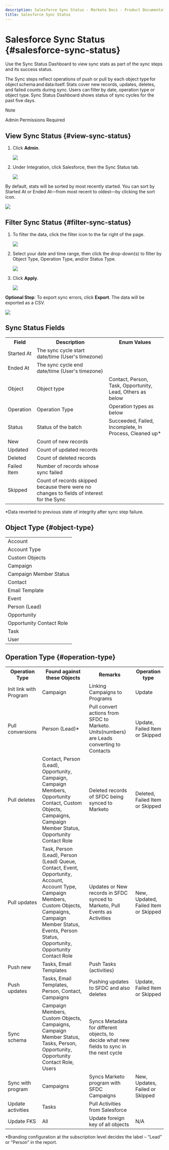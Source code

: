```yaml
---
description: Salesforce Sync Status - Marketo Docs - Product Documentation
title: Salesforce Sync Status
---
```


# Salesforce Sync Status {#salesforce-sync-status}

Use the Sync Status Dashboard to view sync stats as part of the sync steps and its success status.

The Sync steps reflect operations of push or pull by each object type for object schema and data itself. Stats cover new records, updates, deletes, and failed counts during sync. Users can filter by date, operation type or object type. Sync Status Dashboard shows status of sync cycles for the past five days.

>[!NOTE]
>
>Admin Permissions Required

## View Sync Status {#view-sync-status}

1. Click **Admin**.

   ![](assets/salesforce-sync-status-1.png)

1. Under Integration, click Salesforce, then the Sync Status tab.

   ![](assets/salesforce-sync-status-2.png)

By default, stats will be sorted by most recently started. You can sort by Started At or Ended At—from most recent to oldest—by clicking the sort icon.

   ![](assets/salesforce-sync-status-3.png)

## Filter Sync Status {#filter-sync-status}

1. To filter the data, click the filter icon to the far right of the page.

   ![](assets/salesforce-sync-status-4.png)

1. Select your date and time range, then click the drop-down(s) to filter by Object Type, Operation Type, and/or Status Type.

   ![](assets/salesforce-sync-status-5.png)

1. Click **Apply**.

   ![](assets/salesforce-sync-status-6.png)

**Optional Step**: To export sync errors, click **Export**. The data will be exported as a CSV.

   ![](assets/salesforce-sync-status-7.png)

## Sync Status Fields

<table> 
 <colgroup> 
  <col> 
  <col> 
  <col> 
 </colgroup> 
 <tbody> 
  <tr> 
   <th>Field</th> 
   <th>Description</th> 
   <th>Enum Values</th> 
  </tr> 
  <tr> 
   <td colspan="1">Started At</td> 
   <td colspan="1">The sync cycle start date/time (User's timezone)</td> 
   <td colspan="1"></td> 
  </tr>  
  <tr> 
   <td colspan="1">Ended At</td> 
   <td colspan="1">The sync cycle end date/time (User's timezone)</td> 
   <td colspan="1"></td> 
  </tr> 
  <tr> 
   <td colspan="1">Object</td> 
   <td colspan="1">Object type</td> 
   <td colspan="1">Contact, Person, Task, Opportunity, Lead, Others as below</td> 
  </tr>  
  <tr> 
   <td colspan="1">Operation</td> 
   <td colspan="1">Operation Type</td> 
   <td colspan="1">Operation types as below</td> 
  </tr>  
  <tr> 
   <td colspan="1">Status</td> 
   <td colspan="1">Status of the batch</td> 
   <td colspan="1">Succeeded, Failed, Incomplete, In Process, Cleaned up&#42;</td> 
  </tr>
  <tr> 
   <td colspan="1">New</td> 
   <td colspan="1">Count of new records</td> 
   <td colspan="1"></td> 
  </tr>  
  <tr> 
   <td colspan="1">Updated</td> 
   <td colspan="1">Count of updated records</td> 
   <td colspan="1"></td> 
  </tr>  
  <tr> 
   <td colspan="1">Deleted</td> 
   <td colspan="1">Count of deleted records</td> 
   <td colspan="1"></td> 
  </tr> 
  <tr> 
   <td colspan="1">Failed Item</td> 
   <td colspan="1">Number of records whose sync failed</td> 
   <td colspan="1"><br></td> 
  </tr>  
  <tr> 
   <td colspan="1">Skipped</td> 
   <td colspan="1">Count of records skipped because there were no changes to fields of interest for the Sync</td> 
   <td colspan="1"></td> 
  </tr>  
 </tbody> 
</table>

&#42;Data reverted to previous state of integrity after sync step failure.

## Object Type {#object-type}

<table> 
 <colgroup> 
  <col> 
 </colgroup> 
 <tbody> 
  <tr> 
   <td colspan="1">Account</td> 
  </tr>  
  <tr> 
   <td colspan="1">Account Type</td> 
  </tr> 
  <tr> 
   <td colspan="1">Custom Objects</td> 
  </tr>  
  <tr> 
   <td colspan="1">Campaign</td> 
  </tr>  
  <tr> 
   <td colspan="1">Campaign Member Status</td> 
  </tr>
  <tr> 
   <td colspan="1">Contact</td> 
  </tr>  
  <tr> 
   <td colspan="1">Email Template</td> 
  </tr>  
  <tr> 
   <td colspan="1">Event</td> 
  </tr> 
  <tr> 
   <td colspan="1">Person (Lead)</td> 
  </tr>  
  <tr> 
   <td colspan="1">Opportunity</td> 
  </tr>  
  <tr> 
   <td colspan="1">Opportunity Contact Role</td> 
  </tr>  
  <tr> 
   <td colspan="1">Task</td> 
  </tr>  
  <tr> 
   <td colspan="1">User</td> 
  </tr>  
 </tbody> 
</table>

## Operation Type {#operation-type}

<table> 
 <colgroup> 
  <col> 
  <col> 
  <col>
  <col> 
 </colgroup> 
 <tbody> 
  <tr> 
   <th>Operation Type</th> 
   <th>Found against these Objects</th> 
   <th>Remarks</th> 
   <th>Operation type</th>
  </tr> 
  <tr> 
   <td colspan="1">Init link with Program</td> 
   <td colspan="1">Campaign</td> 
   <td colspan="1">Linking Campaigns to Programs</td> 
   <td colspan="1">Update</td>
  </tr>  
  <tr> 
   <td colspan="1">Pull conversions</td> 
   <td colspan="1">Person (Lead)&#42;</td> 
   <td colspan="1">Pull convert actions from SFDC to Marketo. Units(numbers) are Leads converting to Contacts</td> 
   <td colspan="1">Update, Failed Item or Skipped</td>
  </tr> 
  <tr> 
   <td colspan="1">Pull deletes</td> 
   <td colspan="1">Contact, Person (Lead), Opportunity, Campaign, Campaign Members, Opportunity Contact, Custom Objects, Campaigns, Campaign Member Status, Opportunity Contact Role</td> 
   <td colspan="1">Deleted records of SFDC being synced to Marketo</td> 
   <td colspan="1">Deleted, Failed Item or Skipped</td>
  </tr>  
  <tr> 
   <td colspan="1">Pull updates</td> 
   <td colspan="1">Task, Person (Lead), Person (Lead) Queue, Contact, Event, Opportunity, Account, Account Type, Campaign Members, Custom Objects, Campaigns, Campaign Member Status, Events, Person Status, Opportunity, Opportunity Contact Role</td> 
   <td colspan="1">Updates or New records in SFDC synced to Marketo, Pull Events as Activities</td> 
   <td colspan="1">New, Updated, Failed Item or Skipped</td>
  </tr>  
  <tr> 
   <td colspan="1">Push new</td> 
   <td colspan="1">Tasks, Email Templates</td> 
   <td colspan="1">Push Tasks (activities)</td> 
   <td colspan="1"></td>
  </tr>
  <tr> 
   <td colspan="1">Push updates</td> 
   <td colspan="1">Tasks, Email Templates, Person, Contact, Campaigns</td> 
   <td colspan="1">Pushing updates to SFDC and also deletes</td> 
   <td colspan="1">Update, Failed Item or Skipped</td>
  </tr>  
  <tr> 
   <td colspan="1">Sync schema</td> 
   <td colspan="1">Campaign Members, Custom Objects, Campaigns, Campaign Member Status, Tasks, Person, Opportunity, Opportunity Contact Role, Users</td> 
   <td colspan="1">Syncs Metadata for different objects, to decide what new fields to sync in the next cycle</td> 
   <td colspan="1"></td>
  </tr>  
  <tr> 
   <td colspan="1">Sync with program</td> 
   <td colspan="1">Campaigns</td> 
   <td colspan="1">Syncs Marketo program with SFDC Campaigns</td> 
   <td colspan="1">New, Updates, Failed or Skipped</td>
  </tr> 
  <tr> 
   <td colspan="1">Update activities</td> 
   <td colspan="1">Tasks</td> 
   <td colspan="1">Pull Activities from Salesforce</td> 
   <td colspan="1"></td>
  </tr>  
  <tr> 
   <td colspan="1">Update FKS</td> 
   <td colspan="1">All</td> 
   <td colspan="1">Update foreign key of all objects</td> 
   <td colspan="1">N/A</td>
  </tr>  
 </tbody> 
</table>

&#42;Branding configuration at the subscription level decides the label – “Lead” or “Person” in the report.
